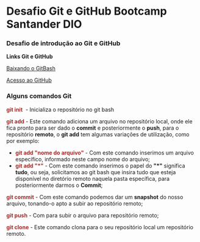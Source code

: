# Desafio Git e GitHub Bootcamp Santander DIO

### Desafio de introdução ao Git e GitHub

**Links Git e GitHub**

[Baixando o GitBash](https://git-scm.com/downloads)

[Acesso ao GitHub](https://github.com/)

### Alguns comandos Git

<font color=#A52A2A>**git init** </font> - Inicializa o repositório no git bash

<font color=#A52A2A>**git add** </font>- Este comando adiciona um arquivo no repositório local, onde ele fica pronto para ser dado o **commit** e posteriormente o **push**, para o repositório **remoto**, o **git add** tem algumas variações de utilização, como por exemplo:

- <font color=#A52A2A>**git add "nome do arquivo"**</font> - Com este comando inserimos um arquivo específico, informado neste campo nome do arquivo;
- <font color=#A52A2A>**git add "*"**</font> - Com este comando inserimos o papel do **"*"** significa **tudo**, ou seja, solicitamos ao git bash que insira tudo que esteja disponível no diretório remoto naquela pasta específica, para posteriormente darmos o **Commit**;

<font color=#A52A2A>**git commit**</font> - Com este comando podemos dar um **snapshot** do nosso arquivo, tonando-o apto a subir ao repositório remoto;

<font color=#A52A2A>**git push**</font> - Com para subir o arquivo para repositório remoto;

<font color=#A52A2A>**git clone**</font> - Este comando clona para o seu repositório local um repositório remoto.







